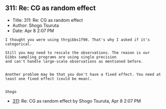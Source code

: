 ## 311: Re: CG as random effect

- Title: 311: Re: CG as random effect
- Author: Shogo Tsuruta
- Date: Apr 8 2:07 PM

```
I thought you were using thrgibbs1f90. That's why I asked if it's categorical.

Still you may need to rescale the observations. The reason is our Gibbs sampling programs are using single precision
and can't handle large-scale observations as mentioned before.


Another problem may be that you don't have a fixed effect. You need at least one fixed effect (could be mean).


Shogo
```

- [311](0311.md): Re: CG as random effect by Shogo Tsuruta, Apr 8 2:07 PM

